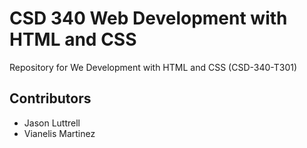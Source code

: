 # CSD 340 Web Development with HTML and CSS
Repository for We Development with HTML and CSS (CSD-340-T301)

## Contributors
* Jason Luttrell
* Vianelis Martinez


